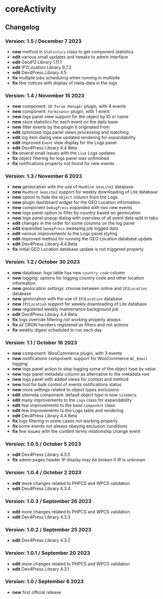 # coreActivity

## Changelog

### Version: 1.5 / December 7 2023

* **new** method in `Statistics` class to get component statistics
* **edit** various small updates and tweaks to admin interface
* **edit** GeoIP2 Library 1.11.1
* **edit** IP2Location Library 9.7.2
* **edit** Dev4Press Library 4.5
* **fix** multiple jobs scheduling when running in multisite
* **fix** few notices with display of meta-data in the logs 

### Version: 1.4 / November 15 2023

* **new** component: `GD Forum Manager` plugin, with 4 events
* **new** component: `Forminator` plugin, with 1 event
* **new** logs panel view support for the object by ID or name
* **new** store statistics for each event on the daily base
* **new** filter events by the plugin it originated from
* **edit** optimized logs panel views processing and matching
* **edit** log item dialog view updated rendering for expandability
* **edit** improved `Event` view display for the Logs panel 
* **edit** Dev4Press Library 4.4 Beta
* **fix** several small issues with the `Live` Logs updates
* **fix** object filtering for logs panel was unfinished
* **fix** notifications property not found for new events

### Version: 1.3 / November 6 2023

* **new** geolocation with the use of `MaxMind GeoLite2` database
* **new** `MaxMind GeoLite2` support for weekly downloading of Lite database
* **new** option to hide the `Object` column from the Logs
* **new** plugin dashboard widget for the GEO Location information
* **new** component `DebugPress` expanded with two new events
* **new** logs panel option to filter by country based on geolocation
* **new** logs panel popup dialog with overview of all event data split in tabs
* **edit** changes in the order for some columns on the log panel
* **edit** expanded `SweepPress` sweeping job logged data
* **edit** various improvements to the Logs panel styling
* **edit** improved method for running the GEO Location database update
* **edit** Dev4Press Library 4.4 Beta
* **fix** initial GEO Location database update is not triggered properly

### Version: 1.2 / October 30 2023

* **new** database: logs table has new `country_code` column
* **new** logging: options for logging country code and other location information
* **new** geolocation settings: choose between online and `IP2Location` database
* **new** geolocation with the use of `IP2Location` database
* **new** `IP2Location` support for weekly downloading of Lite database
* **new** registered weekly maintenance background job
* **edit** Dev4Press Library 4.4 Beta
* **fix** logs override filtering not working properly always
* **fix** all CRON handlers registered as filters and not actions
* **fix** weekly digest scheduled to run each day

### Version: 1.1 / October 16 2023

* **new** component: WooCommerce plugin, with 3 events
* **new** notifications component: support for WooCommerce `WC_Email` logging
* **new** logs panel action to stop logging some of the object type by value
* **new** logs panel metadata column as alternative to the metadata row
* **new** logs panel with added views for context and method
* **new** tool for bulk control of events notifications status
* **new** more settings related to object types exclusions
* **edit** sitemeta component: default object type is now `sitemeta`
* **edit** many improvements to the `Logs` class for expandability
* **edit** few improvements to the base `Component` class
* **edit** few improvements to the Logs table and rendering
* **edit** Dev4Press Library 4.4 Beta
* **fix** logs filtering in some cases not working properly
* **fix** some events not always obeying exclusion conditions
* **fix** few issues with the content terms relationship change event

### Version: 1.0.5 / October 5 2023

* **edit** Dev4Press Library 4.3.5
* **fix** admin pages header IP display may be broken if IP is unknown

### Version: 1.0.4 / October 2 2023

* **edit** more changes related to PHPCS and WPCS validation
* **edit** Dev4Press Library 4.3.4

### Version: 1.0.3 / September 26 2023

* **edit** more changes related to PHPCS and WPCS validation
* **edit** Dev4Press Library 4.3.3

### Version: 1.0.2 / September 25 2023

* **edit** Dev4Press Library 4.3.2

### Version: 1.0.1 / September 20 2023

* **edit** more changes related to PHPCS and WPCS validation
* **edit** Dev4Press Library 4.3.1

### Version: 1.0 / September 6 2023

* **new** first official release
